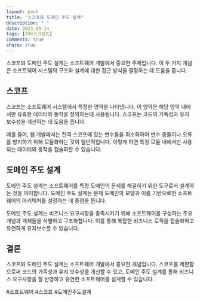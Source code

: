 ```yaml
---
layout: post
title: "스코프와 도메인 주도 설계"
description: " "
date: 2023-09-14
tags: [자바스크립트]
comments: true
share: true
---
```


스코프와 도메인 주도 설계는 소프트웨어 개발에서 중요한 주제입니다. 이 두 가지 개념은 소프트웨어 시스템의 구조와 설계에 대한 접근 방식을 결정하는 데 도움을 줍니다.

## 스코프

스코프는 소프트웨어 시스템에서 특정한 영역을 나타냅니다. 이 영역은 해당 영역 내에서만 유효한 데이터와 동작을 정의하는데 사용됩니다. 스코프는 코드의 가독성과 유지 보수성을 개선하는 데 도움을 줍니다.

예를 들어, 웹 개발에서는 전역 스코프에 있는 변수들을 최소화하여 변수 충돌이나 오류를 방지하기 위해 모듈화하는 것이 일반적입니다. 이렇게 하면 특정 모듈 내에서만 사용되는 데이터와 동작을 캡슐화할 수 있습니다.

## 도메인 주도 설계

도메인 주도 설계는 소프트웨어를 특정 도메인의 문제를 해결하기 위한 도구로서 설계하는 것을 의미합니다. 도메인 주도 설계는 문제 도메인의 모델과 이를 기반으로한 소프트웨어의 아키텍처를 설정하는 데 중점을 둡니다.

도메인 주도 설계는 비즈니스 요구사항을 충족시키기 위해 소프트웨어를 구성하는 주요 개념과 개체들을 식별하고 구조화합니다. 이를 통해 복잡한 비즈니스 로직을 캡슐화하고 유연하게 유지보수할 수 있습니다.

## 결론

스코프와 도메인 주도 설계는 소프트웨어 개발에서 중요한 개념입니다. 스코프를 제한함으로써 코드의 가독성과 유지 보수성을 개선할 수 있고, 도메인 주도 설계를 통해 비즈니스 요구사항을 잘 반영하고 유연한 소프트웨어를 설계할 수 있습니다.

#소프트웨어 #스코프 #도메인주도설계